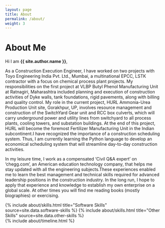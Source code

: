 ```yaml
---
layout: page
title: About
permalink: /about/
weight: 3
---
```


# **About Me**

Hi I am **{{ site.author.name }}**,

As a Construction Execution Engineer, I have worked on two projects with Toyo Engineering India Pvt. Ltd., Mumbai, a multinational EPCC, LSTK contractor with a focus on chemical process plant projects. My responsibilities on the first project at VLBP Butyl Phenol Manufacturing Unit at Ratnagiri, Maharashtra included planning and execution of construction activities of Dyke walls, tank foundations, rigid pavements, along with billing and quality control. My role in the current project, HURL Ammonia-Urea Production Unit site, Gorakhpur, UP, involves resource management and construction of the SwitchYard Gear unit and RCC box culverts, which will carry underground power and utility lines from switchyard to all process plants, cooling towers, and substation buildings. At the end of this project, HURL will become the foremost Fertilizer Manufacturing Unit in the Indian subcontinent.I have recognized the importance of a construction scheduling system. Thus, I am currently learning the Python language to develop an economical scheduling system that will streamline day-to-day construction activities.

In my leisure time, I work as a compensated ‘Civil Q&A expert’ on ‘chegg.com’, an American education technology company, that helps me stay updated with all the engineering subjects.These experiences enabled me to learn the best management and technical skills required for advanced leadership positions in the construction industry. In the long run, I hope to apply that experience and knowledge to establish my own enterprise on a global scale.
 At other times you will find me reading books (mostly biographies) or exercising.

<div class="row">
{% include about/skills.html title="Software Skills" source=site.data.software-skills %}
{% include about/skills.html title="Other Skills" source=site.data.other-skills %}
</div>

<div class="row">
{% include about/timeline.html %}
</div>